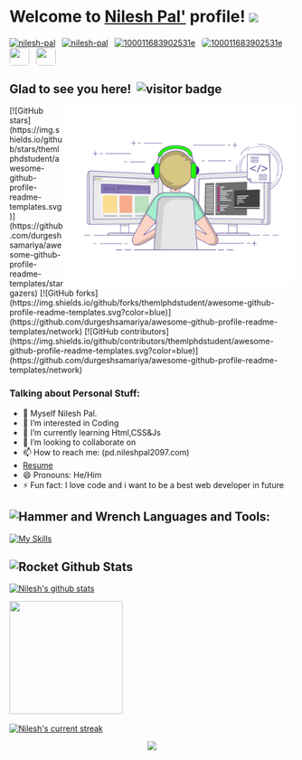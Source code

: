 
# Welcome to [Nilesh Pal'](https://www.technonilesh.online/?m=1) profile! <a href="[(https://www.technonilesh.online/?m=1)"><img src="https://media.giphy.com/media/hvRJCLFzcasrR4ia7z/giphy.gif"  width="25px"></a>

<a href="https://www.linkedin.com/in/nilesh-pal-0316071aa?utm_source=share&utm_campaign=share_via&utm_content=profile&utm_medium=android_app" target="_blank"><img align="center" src="https://raw.githubusercontent.com/rahuldkjain/github-profile-readme-generator/master/src/images/icons/Social/linked-in-alt.svg" alt="nilesh-pal" height="30" width="40" /></a>
&nbsp;
<a href="https://www.instagram.com/_sid_is_here_rs_?igsh=eXh6MmtuajVqODBw" target="_blank"><img align="center" src="https://raw.githubusercontent.com/rahuldkjain/github-profile-readme-generator/master/src/images/icons/Social/instagram.svg" alt="nilesh-pal" height="30" width="40" /></a>
&nbsp;
<a href="https://www.facebook.com/siddharth.paul.773" target="_blank"><img align="center" src="https://raw.githubusercontent.com/rahuldkjain/github-profile-readme-generator/master/src/images/icons/Social/facebook.svg" alt="100011683902531e" height="30" width="40" /></a>
&nbsp;
<a href="https://www.quora.com/profile/Nilesh-1232?ch=10&oid=1162788057&share=bfed29f7&srid=u82c0T&target_type=user"> 
<img align="center" src="https://qph.cf2.quoracdn.net/main-qimg-4d340b8b704ccfc33ac16dd261b6c121-lq" alt="100011683902531e" height="32" width="35" style="border-radius:5px"/></a>
&nbsp;
<a href="https://pin.it/4PRaWU628"> 
<img align="center" src="https://i.pinimg.com/564x/6e/ad/91/6ead912ceb43c93b8e189d1eb802845f.jpg" height="32" width="35" style="border-radius:5px"/></a>
&nbsp;
<a href="https://www.technonilesh.online/"> 
<img align="center" src="https://i.pinimg.com/564x/3a/05/7f/3a057fa323da56a49ca5e2c78463de26.jpg" height="32" width="35" style="border-radius:5px"/></a>



## Glad to see you here! &nbsp;![visitor badge](https://visitor-badge.lithub.cc/badge?page_id=Nilesh123-pal.Nilesh123-pal&left_color=blue&right_color=green&left_text=Hello%20Visitors)
<img align="right" alt="GIF" src="https://github.com/AswinBarath/AswinBarath/blob/master/coding.gif?raw=true" width="408" height="318"/>
    [![GitHub stars](https://img.shields.io/github/stars/themlphdstudent/awesome-github-profile-readme-templates.svg)](https://github.com/durgeshsamariya/awesome-github-profile-readme-templates/stargazers)
[![GitHub forks](https://img.shields.io/github/forks/themlphdstudent/awesome-github-profile-readme-templates.svg?color=blue)](https://github.com/durgeshsamariya/awesome-github-profile-readme-templates/network)
[![GitHub contributors](https://img.shields.io/github/contributors/themlphdstudent/awesome-github-profile-readme-templates.svg?color=blue)](https://github.com/durgeshsamariya/awesome-github-profile-readme-templates/network)



### Talking about Personal Stuff:

 
- 👋 Myself Nilesh Pal.
- 👀 I’m interested in Coding
- 🌱 I’m currently learning Html,CSS&Js
- 💞️ I’m looking to collaborate on 
- 📫 How to reach me: (pd.nileshpal2097.com)
- [Resume](https://drive.google.com/file/d/1PvxVur2jSAJjv8eEtsWhEFdsUVe0A5Mm/view?usp=drive_link)
- 😄 Pronouns: He/Him
- ⚡ Fun fact: I love code and i want to be a best web developer in future


## <img src="https://raw.githubusercontent.com/Tarikul-Islam-Anik/Animated-Fluent-Emojis/master/Emojis/Objects/Hammer%20and%20Wrench.png" alt="Hammer and Wrench" width="30" height="30" /> **Languages and Tools:**  
[![My Skills](https://skillicons.dev/icons?i=html,css,tailwind,js,md,git,github,vscode,=13)](#)

## <img src="https://raw.githubusercontent.com/Tarikul-Islam-Anik/Animated-Fluent-Emojis/master/Emojis/Travel%20and%20places/Rocket.png" alt="Rocket" width="30" height="30" /> Github Stats 

 [![Nilesh's github stats](https://bad-apple-github-readme.vercel.app/api?username=Nilesh123-pal&show_icons=true&count_private=true&line_height=20&icon_color=00b3ff&theme=blue-green&title_color=00b3ff)](#)
 
<div>
<a href="https://www.technonilesh.online/"> 
<img src="https://i.pinimg.com/originals/c6/eb/ff/c6ebfff49a0603c04909f724798ca666.png" height="200" width="200"/>
</a></div>

[![Nilesh's current streak](https://streak-stats.demolab.com/?user=Nilesh123-pal&count_private=true&theme=blue-green&title_color=00b3ff)](#)



<p align="center">
     <img src="https://capsule-render.vercel.app/api?type=waving&color=gradient&height=100&section=footer">
</p>



<!---

Nilesh123-pal/Nilesh123-pal is a ✨ special ✨ repository because its `README.md` (this file) appears on your GitHub profile.
You can click the Preview link to take a look at your changes.
--->
